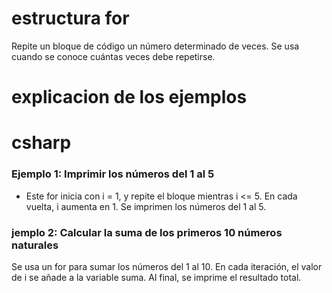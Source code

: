 # estructura for
Repite un bloque de código un número determinado de veces. Se usa cuando se conoce cuántas veces debe repetirse.
# explicacion de los ejemplos
# csharp
### Ejemplo 1: Imprimir los números del 1 al 5
- Este for inicia con i = 1, y repite el bloque mientras i <= 5. En cada vuelta, i aumenta en 1. Se imprimen los números del 1 al 5.
### jemplo 2: Calcular la suma de los primeros 10 números naturales
Se usa un for para sumar los números del 1 al 10. En cada iteración, el valor de i se añade a la variable suma. Al final, se imprime el resultado total.